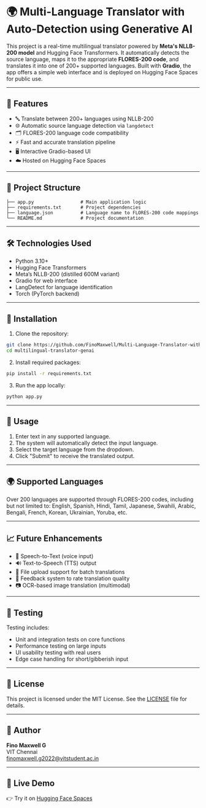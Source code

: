 # 🌍 Multi-Language Translator with Auto-Detection using Generative AI

This project is a real-time multilingual translator powered by **Meta's NLLB-200 model** and Hugging Face Transformers. It automatically detects the source language, maps it to the appropriate **FLORES-200 code**, and translates it into one of 200+ supported languages. Built with **Gradio**, the app offers a simple web interface and is deployed on Hugging Face Spaces for public use.

---

## 🚀 Features

- 🔤 Translate between 200+ languages using NLLB-200
- 🌐 Automatic source language detection via `langdetect`
- 🗂️ FLORES-200 language code compatibility
- ⚡ Fast and accurate translation pipeline
- 🖥️ Interactive Gradio-based UI
- ☁️ Hosted on Hugging Face Spaces

---

## 📂 Project Structure

```
├── app.py                 # Main application logic
├── requirements.txt       # Project dependencies
├── language.json          # Language name to FLORES-200 code mappings
└── README.md              # Project documentation
```

---

## 🛠️ Technologies Used

- Python 3.10+
- Hugging Face Transformers
- Meta’s NLLB-200 (distilled 600M variant)
- Gradio for web interface
- LangDetect for language identification
- Torch (PyTorch backend)

---

## 🔧 Installation

1. Clone the repository:
```bash
git clone https://github.com/FinoMaxwell/Multi-Language-Translator-with-Auto-Detection-with-Gen-AI
cd multilingual-translator-genai
```

2. Install required packages:
```bash
pip install -r requirements.txt
```

3. Run the app locally:
```bash
python app.py
```

---

## 📌 Usage

1. Enter text in any supported language.
2. The system will automatically detect the input language.
3. Select the target language from the dropdown.
4. Click "Submit" to receive the translated output.

---

## 🌍 Supported Languages

Over 200 languages are supported through FLORES-200 codes, including but not limited to:
English, Spanish, Hindi, Tamil, Japanese, Swahili, Arabic, Bengali, French, Korean, Ukrainian, Yoruba, etc.

---

## 📈 Future Enhancements

- 🎤 Speech-to-Text (voice input)
- 🔊 Text-to-Speech (TTS) output
- 📁 File upload support for batch translations
- 🧠 Feedback system to rate translation quality
- 📷 OCR-based image translation (multimodal)

---

## 🧪 Testing

Testing includes:
- Unit and integration tests on core functions
- Performance testing on large inputs
- UI usability testing with real users
- Edge case handling for short/gibberish input

---

## 📝 License

This project is licensed under the MIT License. See the [LICENSE](LICENSE) file for details.

---

## 👤 Author

**Fino Maxwell G**  
VIT Chennai  
finomaxwell.g2022@vitstudent.ac.in

---

## 🔗 Live Demo

👉 Try it on [Hugging Face Spaces](https://huggingface.co/spaces/fino47/Multi-Language-Translator-with-Auto-Detection)
